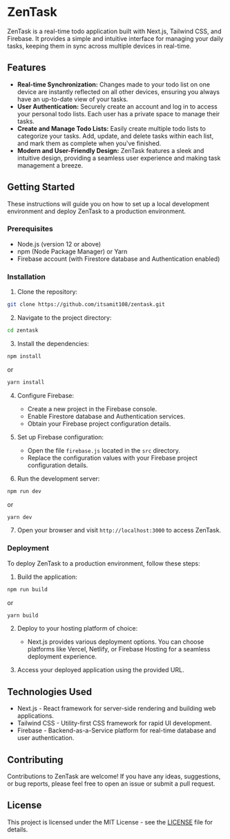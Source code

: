 # ZenTask

ZenTask is a real-time todo application built with Next.js, Tailwind CSS, and Firebase. It provides a simple and intuitive interface for managing your daily tasks, keeping them in sync across multiple devices in real-time.

## Features

- **Real-time Synchronization:** Changes made to your todo list on one device are instantly reflected on all other devices, ensuring you always have an up-to-date view of your tasks.
- **User Authentication:** Securely create an account and log in to access your personal todo lists. Each user has a private space to manage their tasks.
- **Create and Manage Todo Lists:** Easily create multiple todo lists to categorize your tasks. Add, update, and delete tasks within each list, and mark them as complete when you've finished.
- **Modern and User-Friendly Design:** ZenTask features a sleek and intuitive design, providing a seamless user experience and making task management a breeze.

## Getting Started

These instructions will guide you on how to set up a local development environment and deploy ZenTask to a production environment.

### Prerequisites

- Node.js (version 12 or above)
- npm (Node Package Manager) or Yarn
- Firebase account (with Firestore database and Authentication enabled)

### Installation

1. Clone the repository:

```bash
git clone https://github.com/itsamit108/zentask.git
```

2. Navigate to the project directory:

```bash
cd zentask
```

3. Install the dependencies:

```bash
npm install
```

or

```bash
yarn install
```

4. Configure Firebase:

   - Create a new project in the Firebase console.
   - Enable Firestore database and Authentication services.
   - Obtain your Firebase project configuration details.
5. Set up Firebase configuration:

   - Open the file `firebase.js` located in the `src` directory.
   - Replace the configuration values with your Firebase project configuration details.
6. Run the development server:

```bash
npm run dev
```

or

```bash
yarn dev
```

7. Open your browser and visit `http://localhost:3000` to access ZenTask.

### Deployment

To deploy ZenTask to a production environment, follow these steps:

1. Build the application:

```bash
npm run build
```

or

```bash
yarn build
```

2. Deploy to your hosting platform of choice:

   - Next.js provides various deployment options. You can choose platforms like Vercel, Netlify, or Firebase Hosting for a seamless deployment experience.
3. Access your deployed application using the provided URL.

## Technologies Used

- Next.js - React framework for server-side rendering and building web applications.
- Tailwind CSS - Utility-first CSS framework for rapid UI development.
- Firebase - Backend-as-a-Service platform for real-time database and user authentication.

## Contributing

Contributions to ZenTask are welcome! If you have any ideas, suggestions, or bug reports, please feel free to open an issue or submit a pull request.

## License

This project is licensed under the MIT License - see the [LICENSE](LICENSE) file for details.
